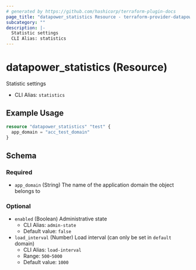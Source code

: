 ```yaml
---
# generated by https://github.com/hashicorp/terraform-plugin-docs
page_title: "datapower_statistics Resource - terraform-provider-datapower"
subcategory: ""
description: |-
  Statistic settings
  CLI Alias: statistics
---
```


# datapower_statistics (Resource)

Statistic settings
  - CLI Alias: `statistics`

## Example Usage

```terraform
resource "datapower_statistics" "test" {
  app_domain = "acc_test_domain"
}
```

<!-- schema generated by tfplugindocs -->
## Schema

### Required

- `app_domain` (String) The name of the application domain the object belongs to

### Optional

- `enabled` (Boolean) Administrative state
  - CLI Alias: `admin-state`
  - Default value: `false`
- `load_interval` (Number) Load interval (can only be set in `default` domain)
  - CLI Alias: `load-interval`
  - Range: `500`-`5000`
  - Default value: `1000`
